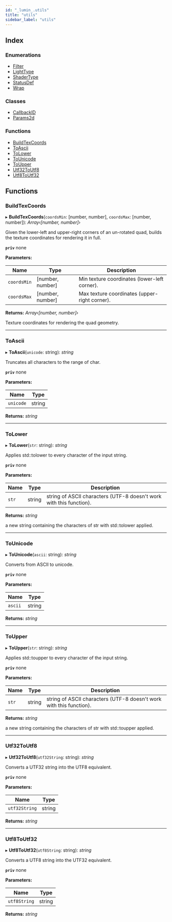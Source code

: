 ```yaml
---
id: "_lumin_.utils"
title: "utils"
sidebar_label: "utils"
---
```


## Index

### Enumerations

* [Filter](../enums/_lumin_.utils.filter.md)
* [LightType](../enums/_lumin_.utils.lighttype.md)
* [ShaderType](../enums/_lumin_.utils.shadertype.md)
* [StatusDef](../enums/_lumin_.utils.statusdef.md)
* [Wrap](../enums/_lumin_.utils.wrap.md)

### Classes

* [CallbackID](../classes/_lumin_.utils.callbackid.md)
* [Params2d](../classes/_lumin_.utils.params2d.md)

### Functions

* [BuildTexCoords](_lumin_.utils.md#buildtexcoords)
* [ToAscii](_lumin_.utils.md#toascii)
* [ToLower](_lumin_.utils.md#tolower)
* [ToUnicode](_lumin_.utils.md#tounicode)
* [ToUpper](_lumin_.utils.md#toupper)
* [Utf32ToUtf8](_lumin_.utils.md#utf32toutf8)
* [Utf8ToUtf32](_lumin_.utils.md#utf8toutf32)

## Functions

###  BuildTexCoords

▸ **BuildTexCoords**(`coordsMin`: [number, number], `coordsMax`: [number, number]): *Array‹[number, number]›*

Given the lower-left and upper-right corners of an un-rotated quad,
builds the texture coordinates for rendering it in full.

**`priv`** none

**Parameters:**

Name | Type | Description |
------ | ------ | ------ |
`coordsMin` | [number, number] | Min texture coordinates (lower-left corner). |
`coordsMax` | [number, number] | Max texture coordinates (upper-right corner). |

**Returns:** *Array‹[number, number]›*

Texture coordinates for rendering the quad geometry.

___

###  ToAscii

▸ **ToAscii**(`unicode`: string): *string*

Truncates all characters to the range of char.

**`priv`** none

**Parameters:**

Name | Type |
------ | ------ |
`unicode` | string |

**Returns:** *string*

___

###  ToLower

▸ **ToLower**(`str`: string): *string*

Applies std::tolower to every character of the input string.

**`priv`** none

**Parameters:**

Name | Type | Description |
------ | ------ | ------ |
`str` | string | string of ASCII characters (UTF-8 doesn't work with this function). |

**Returns:** *string*

a new string containing the characters of str with std::tolower applied.

___

###  ToUnicode

▸ **ToUnicode**(`ascii`: string): *string*

Converts from ASCII to unicode.

**`priv`** none

**Parameters:**

Name | Type |
------ | ------ |
`ascii` | string |

**Returns:** *string*

___

###  ToUpper

▸ **ToUpper**(`str`: string): *string*

Applies std::toupper to every character of the input string.

**`priv`** none

**Parameters:**

Name | Type | Description |
------ | ------ | ------ |
`str` | string | string of ASCII characters (UTF-8 doesn't work with this function). |

**Returns:** *string*

a new string containing the characters of str with std::toupper applied.

___

###  Utf32ToUtf8

▸ **Utf32ToUtf8**(`utf32String`: string): *string*

Converts a UTF32 string into the UTF8 equivalent.

**`priv`** none

**Parameters:**

Name | Type |
------ | ------ |
`utf32String` | string |

**Returns:** *string*

___

###  Utf8ToUtf32

▸ **Utf8ToUtf32**(`utf8String`: string): *string*

Converts a UTF8 string into the UTF32 equivalent.

**`priv`** none

**Parameters:**

Name | Type |
------ | ------ |
`utf8String` | string |

**Returns:** *string*
